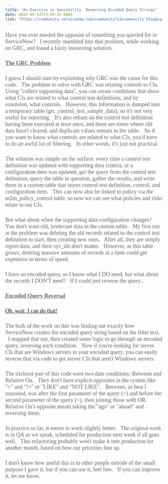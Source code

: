 ```yaml
---
title: "An Exercise in Sensibility  Reversing Encoded Query Strings"
date: 2015-09-14T23:54:32.000Z
link: "https://community.servicenow.com/community?id=community_blog&sys_id=246e6eaddbd0dbc01dcaf3231f9619b9"
---
```

<p style="margin-bottom: 27px; color: #666666; font-family: 'Roboto Slab', Georgia, Times, serif; font-size: 18px;">Have you ever needed the opposite of something you queried for in ServiceNow?   I recently stumbled into that problem, while working on GRC, and found a fairly interesting solution.</p><p style="margin-bottom: 27px; color: #666666; font-family: 'Roboto Slab', Georgia, Times, serif; font-size: 18px;"><span style="text-decoration: underline;"><strong>The GRC Problem</strong></span></p><p style="margin-bottom: 27px; color: #666666; font-family: 'Roboto Slab', Georgia, Times, serif; font-size: 18px;">I guess I should start by explaining why GRC was the cause for this code.   The problem to solve with GRC was relating controls to CIs.   Using "collect supporting data", you can create conditions that show what CIs are related to what control test definitions, and by extension, what controls.   However, this information is dumped into a temporary table (grc_control_test_sample_data), so it's not very useful for reporting.   It's also reliant on the control test definition having been executed at least once, and there are times where old data hasn't cleared, and duplicate values remain in the table.   So if you want to know what controls are related to what CIs, you'd have to do an awful lot of filtering.   In other words, it's just not practical.</p><p style="margin-bottom: 27px; color: #666666; font-family: 'Roboto Slab', Georgia, Times, serif; font-size: 18px;">The solution was simple on the surface: every time a control test definition was updated with supporting data criteria, or a configuration item was updated, get the query from the control test definition, query the table in question, gather the results, and write them in a custom table that stores control test definition, control, and configuration item.   This can now also be linked to policy via the m2m_policy_control table, so now we can see what policies and risks relate to our CIs.</p><p style="margin-bottom: 27px; color: #666666; font-family: 'Roboto Slab', Georgia, Times, serif; font-size: 18px;">But what about when the supporting data configuration changes?   You don't want old, irrelevant data in the custom table.   My first run at the problem was deleting the old records related to the control test definition to start, then creating new ones.   After all, they are simply report data, and their sys_ids don't matter.   However, as this table grows, deleting massive amounts of records at a time could get expensive in terms of speed.</p><p style="margin-bottom: 27px; color: #666666; font-family: 'Roboto Slab', Georgia, Times, serif; font-size: 18px;">I have an encoded query, so I know what I DO need, but what about the records I DON'T need?   If I could just reverse the query...</p><p style="margin-bottom: 27px; color: #666666; font-family: 'Roboto Slab', Georgia, Times, serif; font-size: 18px;"><span style="text-decoration: underline;"><strong>Encoded Query Reversal</strong></span></p><p style="margin-bottom: 27px; color: #666666; font-family: 'Roboto Slab', Georgia, Times, serif; font-size: 18px;"><span style="color: #1c7c7c;"><a title="ist.github.com/jmbauguess/c19bb5a9cc14ed77932f" href="https://gist.github.com/jmbauguess/c19bb5a9cc14ed77932f">Oh, wait, I can do that!</a></span></p><p style="margin-bottom: 27px; color: #666666; font-family: 'Roboto Slab', Georgia, Times, serif; font-size: 18px;">The bulk of the work on this was finding out exactly how ServiceNow creates the encoded query string based on the filter text.   I mapped that out, then created some logic to go through an encoded query, reversing each condition.   Now if you're looking for server CIs that are Windows servers in your encoded query, you can easily reverse that via code to get server CIs that aren't Windows servers.</p><p style="margin-bottom: 27px; color: #666666; font-family: 'Roboto Slab', Georgia, Times, serif; font-size: 18px;">The trickiest part of this code were two date conditions: Between and Relative On.   They don't have explicit opposites in the system like "=" and "!=" or "LIKE" and "NOT LIKE".   Between, as best I reasoned, was after the first parameter of the query (&gt;) and before the second parameter of the query (&lt;), then joining those with OR.   Relative On's opposite meant taking the "ago" or "ahead" and reversing them.</p><p style="margin-bottom: 27px; color: #666666; font-family: 'Roboto Slab', Georgia, Times, serif; font-size: 18px;">In practice so far, it seems to work slightly better.   The original work is in QA as we speak, scheduled for production next week if all goes well.   This refactoring probably won't make it into production for another month, based on how our priorities line up.</p><p style="margin-bottom: 27px; color: #666666; font-family: 'Roboto Slab', Georgia, Times, serif; font-size: 18px;">I don't know how useful this is to other people outside of the small purpose I gave it, but if you can use it, feel free.   If you can improve it, let me know.</p>